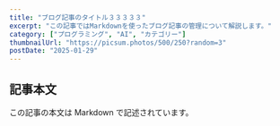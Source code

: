 ```yaml
---
title: "ブログ記事のタイトル３３３３３"
excerpt: "この記事ではMarkdownを使ったブログ記事の管理について解説します。"
category: ["プログラミング", "AI", "カテゴリー"]
thumbnailUrl: "https://picsum.photos/500/250?random=3"
postDate: "2025-01-29"
---
```


## 記事本文

この記事の本文は Markdown で記述されています。
